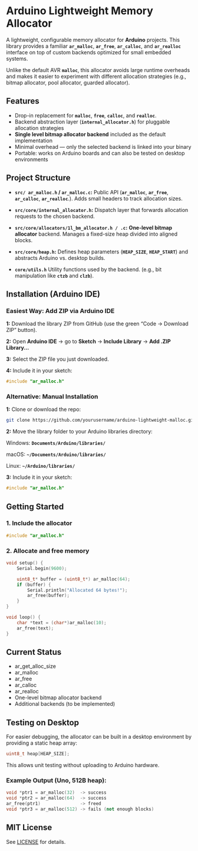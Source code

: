 # Arduino Lightweight Memory Allocator

A lightweight, configurable memory allocator for **Arduino** projects.
This library provides a familiar **`ar_malloc`**, **`ar_free`**, **`ar_calloc`**, and **`ar_realloc`** interface on top of custom backends optimized for small embedded systems.

Unlike the default AVR **`malloc`**, this allocator avoids large runtime overheads and makes it easier to experiment with different allocation strategies (e.g., bitmap allocator, pool allocator, guarded allocator).


## Features
- Drop-in replacement for **`malloc`**, **`free`**, **`calloc`**, and **`realloc`**.
- Backend abstraction layer (**`internal_allocator.h`**) for pluggable allocation strategies
- **Single level bitmap allocator backend** included as the default implementation
- Minimal overhead — only the selected backend is linked into your binary
- Portable: works on Arduino boards and can also be tested on desktop environments


## Project Structure

- **`src/ ar_malloc.h` / `ar_malloc.c`:**
Public API (**`ar_malloc`**, **`ar_free`**, **`ar_calloc`**, **`ar_realloc`**.). Adds small headers to track allocation sizes.

- **`src/core/internal_allocator.h`:** Dispatch layer that forwards allocation requests to the chosen backend.

- **`src/core/allocators/1l_bm_allocator.h / .c`:**
**One-level bitmap allocator** backend. Manages a fixed-size heap divided into aligned blocks.

- **`src/core/heap.h`:**
Defines heap parameters (**`HEAP_SIZE`**, **`HEAP_START`**) and abstracts Arduino vs. desktop builds.

- **`core/utils.h`**
Utility functions used by the backend. (e.g., bit manipulation like **`ctzb`** and **`clzb`**).


## Installation (Arduino IDE)

### Easiest Way: Add ZIP via Arduino IDE

**1:** Download the library ZIP from GitHub (use the green “Code → Download ZIP” button).

**2:** Open **Arduino IDE** -> go to **Sketch** -> **Include Library** -> **Add .ZIP Library...**

**3:** Select the ZIP file you just downloaded.

**4:** Include it in your sketch:
```cpp
#include "ar_malloc.h"
```

### Alternative: Manual Installation

**1:** Clone or download the repo:
```bash
git clone https://github.com/yourusername/arduino-lightweight-malloc.git
```

**2:** Move the library folder to your Arduino libraries directory:

Windows: **`Documents/Arduino/libraries/`**

macOS: **`~/Documents/Arduino/libraries/`**

Linux: **`~/Arduino/libraries/`**

**3:** Include it in your sketch:
```cpp
#include "ar_malloc.h"
```



## Getting Started
### 1. Include the allocator
```cpp
#include "ar_malloc.h"
```
### 2. Allocate and free memory
```cpp
void setup() {
    Serial.begin(9600);

    uint8_t* buffer = (uint8_t*) ar_malloc(64);
    if (buffer) {
        Serial.println("Allocated 64 bytes!");
        ar_free(buffer);
    }
}

void loop() {
    char *text = (char*)ar_malloc(10);
    ar_free(text);
}
```


## Current Status
- ar_get_alloc_size
- ar_malloc
- ar_free
- ar_calloc
- ar_realloc
- One-level bitmap allocator backend
- Additional backends (to be implemented)


## Testing on Desktop
For easier debugging, the allocator can be built in a desktop environment by providing a static heap array:
```cpp
uint8_t heap[HEAP_SIZE];
```

This allows unit testing without uploading to Arduino hardware.


### Example Output (Uno, 512B heap):
```cpp
void *ptr1 = ar_malloc(32)  -> success
void *ptr2 = ar_malloc(64)  -> success
ar_free(ptr1)               -> freed
void *ptr3 = ar_malloc(512) -> fails (not enough blocks)
```

## MIT License
See [LICENSE](LICENSE) for details.